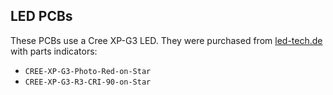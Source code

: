 ## LED PCBs

These PCBs use a Cree XP-G3 LED. They were purchased from [led-tech.de](https://www.led-tech.de/) with parts indicators:
* `CREE-XP-G3-Photo-Red-on-Star`
* `CREE-XP-G3-R3-CRI-90-on-Star`


